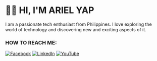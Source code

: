 <h1>🧑‍💻 HI, I'M ARIEL YAP</h1>
I am a passionate tech enthusiast from Philippines. I love exploring the world of technology and discovering new and exciting aspects of it.
<br>


### HOW TO REACH ME:
[![Facebook](https://img.shields.io/badge/Facebook-%231877F2.svg?&style=flat-square&logo=facebook&logoColor=white)](https://facebook.com/arielyap.fb)
[![LinkedIn](https://img.shields.io/badge/LinkedIn-%230077B5.svg?&style=flat-square&logo=linkedin&logoColor=white)](https://www.linkedin.com/in/arielyap69/)
[![YouTube](https://img.shields.io/badge/YouTube-%23FF0000.svg?&style=flat-square&logo=youtube&logoColor=white)](https://www.youtube.com/c/ARIELDEV)

